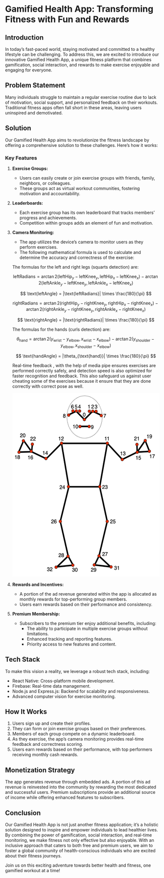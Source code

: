 # Gamified Health App: Transforming Fitness with Fun and Rewards

## Introduction

In today’s fast-paced world, staying motivated and committed to a healthy lifestyle can be challenging. To address this, we are excited to introduce our innovative Gamified Health App, a unique fitness platform that combines gamification, social interaction, and rewards to make exercise enjoyable and engaging for everyone.

## Problem Statement

Many individuals struggle to maintain a regular exercise routine due to lack of motivation, social support, and personalized feedback on their workouts. Traditional fitness apps often fall short in these areas, leaving users uninspired and demotivated.

## Solution

Our Gamified Health App aims to revolutionize the fitness landscape by offering a comprehensive solution to these challenges. Here’s how it works:

### Key Features

1. **Exercise Groups:**
   - Users can easily create or join exercise groups with friends, family, neighbors, or colleagues.
   - These groups act as virtual workout communities, fostering motivation and accountability.

2. **Leaderboards:**
   - Each exercise group has its own leaderboard that tracks members’ progress and achievements.
   - Competition within groups adds an element of fun and motivation.

3. **Camera Monitoring:**
   - The app utilizes the device’s camera to monitor users as they perform exercises.
   - The following mathematical formula is used to calculate and determine the accuracy and correctness of the exercise:
   
   The formulas for the left and right legs (squarts detection) are:

    $$
    \text{leftRadians} = \arctan2(\text{leftHip}_y - \text{leftKnee}_y, \text{leftHip}_x - \text{leftKnee}_x) - \arctan2(\text{leftAnkle}_y - \text{leftKnee}_y, \text{leftAnkle}_x - \text{leftKnee}_x)
    $$

    $$
    \text{leftAngle} = |\text{leftRadians}| \times \frac{180}{\pi}
    $$


   $$
    \text{rightRadians} = \arctan2(\text{rightHip}_y - \text{rightKnee}_y, \text{rightHip}_x - \text{rightKnee}_x) - \arctan2(\text{rightAnkle}_y - \text{rightKnee}_y, \text{rightAnkle}_x - \text{rightKnee}_x)
    $$

    $$
    \text{rightAngle} = |\text{rightRadians}| \times \frac{180}{\pi}
    $$

     
   The formulas for the hands (curls detection) are:

   $$
   \theta_{\text{hand}} = \arctan2(y_{\text{wrist}} - y_{\text{elbow}}, x_{\text{wrist}} - x_{\text{elbow}}) - \arctan2(y_{\text{shoulder}} - y_{\text{elbow}}, x_{\text{shoulder}} - x_{\text{elbow}})
   $$

   $$
   \text{handAngle} = |\theta_{\text{hand}}| \times \frac{180}{\pi}
   $$

   Real-time feedback , with the help of media pipe ensures exercises are performed correctly safely, and detection speed is also optimized for faster recognition and feedback. This also safeguard us against user cheating some of the exercises because it ensure that they are done correctly with correct pose as well.


   <img src="./Images/pose_landmarks_index.png" width="750" height="600">


4. **Rewards and Incentives:**
   - A portion of the ad revenue generated within the app is allocated as monthly rewards for top-performing group members.
   - Users earn rewards based on their performance and consistency.

5. **Premium Membership:**
   - Subscribers to the premium tier enjoy additional benefits, including:
     - The ability to participate in multiple exercise groups without limitations.
     - Enhanced tracking and reporting features.
     - Priority access to new features and content.

## Tech Stack

To make this vision a reality, we leverage a robust tech stack, including:
- React Native: Cross-platform mobile development.
- Firebase: Real-time data management.
- Node.js and Express.js: Backend for scalability and responsiveness.
- Advanced computer vision for exercise monitoring.

## How It Works

1. Users sign up and create their profiles.
2. They can form or join exercise groups based on their preferences.
3. Members of each group compete on a dynamic leaderboard.
4. As they exercise, the app’s camera monitoring provides real-time feedback and correctness scoring.
5. Users earn rewards based on their performance, with top performers receiving monthly cash rewards.

## Monetization Strategy

The app generates revenue through embedded ads. A portion of this ad revenue is reinvested into the community by rewarding the most dedicated and successful users. Premium subscriptions provide an additional source of income while offering enhanced features to subscribers.

## Conclusion

Our Gamified Health App is not just another fitness application; it’s a holistic solution designed to inspire and empower individuals to lead healthier lives. By combining the power of gamification, social interaction, and real-time monitoring, we make fitness not only effective but also enjoyable. With an inclusive approach that caters to both free and premium users, we aim to foster a global community of health-conscious individuals who are excited about their fitness journeys.

Join us on this exciting adventure towards better health and fitness, one gamified workout at a time!

